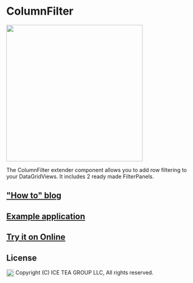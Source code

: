 ColumnFilter
====

<img src="https://raw.githubusercontent.com/iceteagroup/wisej-extensions/master/Support/Images/ColumnFilter.png" width="358">

The ColumnFilter extender component allows you to add row filtering to your DataGridViews. It includes 2 ready made FilterPanels.

## ["How to" blog](https://wisej.com/blog/columnfilter/)

## [Example application](https://github.com/iceteagroup/wisej-examples/tree/master/ColumnFilter)

## [Try it on Online](http://demo.wisej.com/ColumnFilter)

License
-------
<img src="http://iceteagroup.com/wp-content/uploads/2017/01/Square-64x64-trasp.png" height="20" align="top"> Copyright (C) ICE TEA GROUP LLC, All rights reserved.

